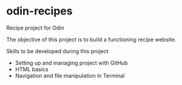 # odin-recipes
Recipe project for Odin

The objective of this project is to build a functioning recipe website.

Skills to be developed during this project
- Setting up and managing project with GitHub
- HTML basics
- Navigation and file manipulation in Terminal
